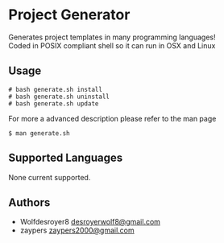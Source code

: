 # Project Generator
Generates project templates in many programming languages!  
Coded in POSIX compliant shell so it can run in OSX and Linux

## Usage
```console
# bash generate.sh install
# bash generate.sh uninstall
# bash generate.sh update
```
For more a advanced description please refer to the man page
```console
$ man generate.sh
```

## Supported Languages
None current supported.

## Authors
- Wolfdesroyer8 <desroyerwolf8@gmail.com>
- zaypers <zaypers2000@gmail.com>
